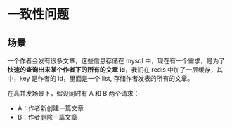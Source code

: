 # 一致性问题

## 场景

一个作者会发有很多文章，这些信息存储在 mysql 中，现在有一个需求，是为了**快速的查询出来某个作者下的所有的文章 id**，我们在 redis 中加了一层缓存，其中，key 是作者的 id，里面是一个 list, 存储作者发表的所有的文章。

在高并发场景下，假设同时有 A 和 B 两个请求：
- A：作者新创建一篇文章
- B：作者删除一篇文章

